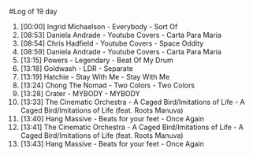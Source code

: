 #Log of 19 day

1. [00:00] Ingrid Michaelson - Everybody - Sort Of
1. [08:53] Daniela Andrade - Youtube Covers - Carta Para Maria
1. [08:54] Chris Hadfield - Youtube Covers - Space Oddity
1. [08:59] Daniela Andrade - Youtube Covers - Carta Para Maria
1. [13:15] Powers - Legendary - Beat Of My Drum
1. [13:18] Goldwash - LDR - Separate
1. [13:19] Hatchie - Stay With Me - Stay With Me
1. [13:24] Chong The Nomad - Two Colors - Two Colors
1. [13:28] Crater - MYBODY - MYBODY
1. [13:33] The Cinematic Orchestra - A Caged Bird/Imitations of Life - A Caged Bird/Imitations of Life (feat. Roots Manuva)
1. [13:40] Hang Massive - Beats for your feet - Once Again
1. [13:41] The Cinematic Orchestra - A Caged Bird/Imitations of Life - A Caged Bird/Imitations of Life (feat. Roots Manuva)
1. [13:43] Hang Massive - Beats for your feet - Once Again
